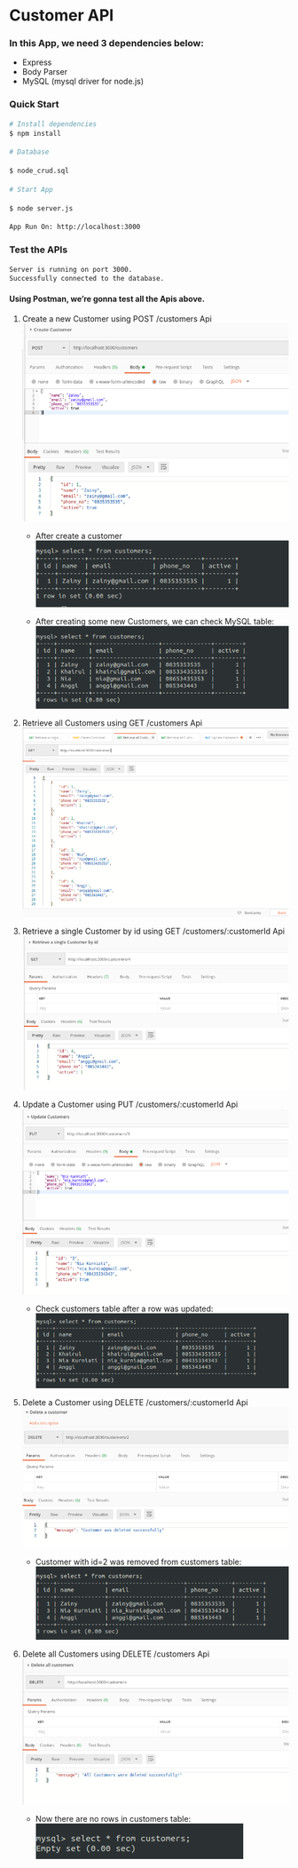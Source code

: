 # Customer API

### In this App, we need 3 dependencies below:

- Express
- Body Parser
- MySQL (mysql driver for node.js)

### Quick Start

```bash
# Install dependencies
$ npm install

# Database

$ node_crud.sql

# Start App

$ node server.js

App Run On: http://localhost:3000

```

### Test the APIs

```bash
Server is running on port 3000.
Successfully connected to the database.
```

#### Using Postman, we’re gonna test all the Apis above.

1. Create a new Customer using POST /customers Api
   ![alt text](https://github.com/khairul-abdi/customer-API/blob/master/img/1.png)

   - After create a customer
     ![alt text](https://github.com/khairul-abdi/customer-API/blob/master/img/1a.png)

   - After creating some new Customers, we can check MySQL table:
     ![alt text](https://github.com/khairul-abdi/customer-API/blob/master/img/1b.png)

2. Retrieve all Customers using GET /customers Api
   ![alt text](https://github.com/khairul-abdi/customer-API/blob/master/img/2.png)

3. Retrieve a single Customer by id using GET /customers/:customerId Api
   ![alt text](https://github.com/khairul-abdi/customer-API/blob/master/img/3.png)

4. Update a Customer using PUT /customers/:customerId Api
   ![alt text](https://github.com/khairul-abdi/customer-API/blob/master/img/4.png)

   - Check customers table after a row was updated:
     ![alt text](https://github.com/khairul-abdi/customer-API/blob/master/img/4a.png)

5. Delete a Customer using DELETE /customers/:customerId Api
   ![alt text](https://github.com/khairul-abdi/customer-API/blob/master/img/5.png)

   - Customer with id=2 was removed from customers table:
     ![alt text](https://github.com/khairul-abdi/customer-API/blob/master/img/5a.png)

6. Delete all Customers using DELETE /customers Api
   ![alt text](https://github.com/khairul-abdi/customer-API/blob/master/img/6.png)

   - Now there are no rows in customers table:
     ![alt text](https://github.com/khairul-abdi/customer-API/blob/master/img/6a.png)
